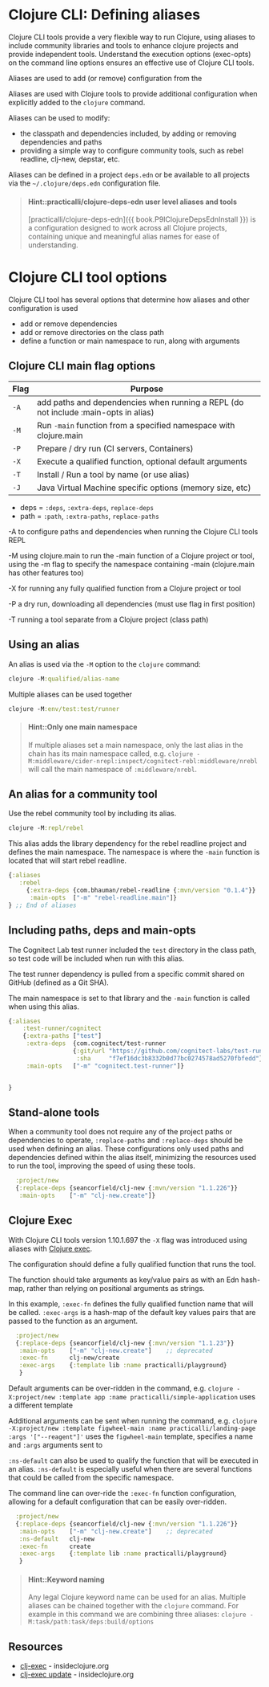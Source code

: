 # Clojure CLI: Defining aliases
<!-- TODO: refactor Clojure CLI defining aliases -->

Clojure CLI tools provide a very flexible way to run Clojure, using aliases to include community libraries and tools to enhance clojure projects and provide independent tools. Understand the execution options (exec-opts) on the command line options ensures an effective use of Clojure CLI tools.

Aliases are used to add (or remove) configuration from the

Aliases are used with Clojure tools to provide additional configuration when explicitly added to the `clojure` command.

Aliases can be used to modify:

* the classpath and dependencies included, by adding or removing dependencies and paths
* providing a simple way to configure community tools, such as rebel readline, clj-new, depstar, etc.

Aliases can be defined in a project `deps.edn` or be available to all projects via the `~/.clojure/deps.edn` configuration file.

> #### Hint::practicalli/clojure-deps-edn user level aliases and tools
> [practicalli/clojure-deps-edn]({{ book.P9IClojureDepsEdnInstall }}) is a configuration designed to work across all Clojure projects, containing unique and meaningful alias names for ease of understanding.


# Clojure CLI tool options
Clojure CLI tool has several options that determine how aliases and other configuration is used

* add or remove dependencies
* add or remove directories on the class path
* define a function or main namespace to run, along with arguments

## Clojure CLI main flag options

| Flag | Purpose                                                                             |
|------|-------------------------------------------------------------------------------------|
| `-A` | add paths and dependencies when running a REPL (do not include :main-opts in alias) |
| `-M` | Run `-main` function from a specified namespace with clojure.main                                               |
| `-P` | Prepare / dry run (CI servers, Containers)                                          |
| `-X` | Execute a qualified function, optional default arguments                            |
| `-T` | Install / Run a tool by name (or use alias)                                         |
| `-J` | Java Virtual Machine specific options (memory size, etc)                            |



* deps = `:deps`, `:extra-deps`, `replace-deps`
* path = `:path`, `:extra-paths`, `replace-paths`

-A to configure paths and dependencies when running the Clojure CLI tools REPL

-M using clojure.main to run the -main function of a Clojure project or tool, using the -m flag to specify the namespace containing -main (clojure.main has other features too)

-X for running any fully qualified function from a Clojure project or tool

-P a dry run, downloading all dependencies (must use flag in first position)

-T running a tool separate from a Clojure project (class path)

## Using an alias

An alias is used via the `-M` option to the `clojure` command:

```clojure
clojure -M:qualified/alias-name
```

Multiple aliases can be used together

```clojure
clojure -M:env/test:test/runner
```

> #### Hint::Only one main namespace
> If multiple aliases set a main namespace, only the last alias in the chain has its main namespace called, e.g. `clojure -M:middleware/cider-nrepl:inspect/cognitect-rebl:middleware/nrebl` will call the main namespace of `:middleware/nrebl`.


## An alias for a community tool

Use the rebel community tool by including its alias.

```clojure
clojure -M:repl/rebel
```

This alias adds the library dependency for the rebel readline project and defines the main namespace.  The namespace is where the `-main` function is located that will start rebel readline.

```clojure
{:aliases
   :rebel
     {:extra-deps {com.bhauman/rebel-readline {:mvn/version "0.1.4"}}
      :main-opts  ["-m" "rebel-readline.main"]}
} ;; End of aliases
```


## Including paths, deps and main-opts

The Cognitect Lab test runner included the `test` directory in the class path, so test code will be included when run with this alias.

The test runner dependency is pulled from a specific commit shared on GitHub (defined as a Git SHA).

The main namespace is set to that library and the `-main` function is called when using this alias.

```clojure
{:aliases
    :test-runner/cognitect
    {:extra-paths ["test"]
     :extra-deps  {com.cognitect/test-runner
                  {:git/url "https://github.com/cognitect-labs/test-runner.git"
                   :sha     "f7ef16dc3b8332b0d77bc0274578ad5270fbfedd"}}
     :main-opts   ["-m" "cognitect.test-runner"]}


}
```

## Stand-alone tools

When a community tool does not require any of the project paths or dependencies to operate, `:replace-paths` and `:replace-deps` should be used when defining an alias.  These configurations only used paths and dependencies defined within the alias itself, minimizing the resources used to run the tool, improving the speed of using these tools.

```clojure
  :project/new
  {:replace-deps {seancorfield/clj-new {:mvn/version "1.1.226"}}
   :main-opts    ["-m" "clj-new.create"]}
```

<!-- TODO: Clojure CLI defining aliases: updated project/new alias definition -->

## Clojure Exec

With Clojure CLI tools version 1.10.1.697 the `-X` flag was introduced using aliases with [Clojure exec](https://insideclojure.org/2020/07/28/clj-exec/).

The configuration should define a fully qualified function that runs the tool.

The function should take arguments as key/value pairs as with an Edn hash-map, rather than relying on positional arguments as strings.

In this example, `:exec-fn` defines the fully qualified function name that will be called.  `:exec-args` is a hash-map of the default key values pairs that are passed to the function as an argument.

```clojure
  :project/new
  {:replace-deps {seancorfield/clj-new {:mvn/version "1.1.23"}}
   :main-opts    ["-m" "clj-new.create"]    ;; deprecated
   :exec-fn      clj-new/create
   :exec-args    {:template lib :name practicalli/playground}
   }
```

Default arguments can be over-ridden in the command,  e.g. `clojure -X:project/new :template app :name practicalli/simple-application` uses a different template

Additional arguments can be sent when running the command, e.g. `clojure -X:project/new :template figwheel-main :name practicalli/landing-page :args '["--reagent"]'` uses the `figwheel-main` template, specifies a name and `:args` arguments sent to


`:ns-default` can also be used to qualify the function that will be executed in an alias.  `:ns-default` is especially useful when there are several functions that could be called from the specific namespace.

The command line can over-ride the `:exec-fn` function configuration, allowing for a default configuration that can be easily over-ridden.

```clojure
  :project/new
  {:replace-deps {seancorfield/clj-new {:mvn/version "1.1.226"}}
   :main-opts    ["-m" "clj-new.create"]    ;; deprecated
   :ns-default   clj-new
   :exec-fn      create
   :exec-args    {:template lib :name practicalli/playground}
   }
```

> #### Hint::Keyword naming
> Any legal Clojure keyword name can be used for an alias.  Multiple aliases can be chained together with the `clojure` command.  For example in this command we are combining three aliases:
> `clojure -M:task/path:task/deps:build/options`


## Resources
* [clj-exec](https://insideclojure.org/2020/07/28/clj-exec/) - insideclojure.org
* [clj-exec update](https://insideclojure.org/2020/09/04/clj-exec/) - insideclojure.org
